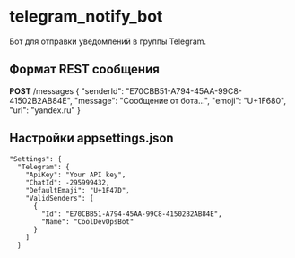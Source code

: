 # telegram_notify_bot
Бот для отправки уведомлений в группы Telegram.

## Формат REST сообщения
**POST** /messages
    {
      "senderId": "E70CBB51-A794-45AA-99C8-41502B2AB84E",
      "message": "Сообщение от бота...",
      "emoji": "U+1F680",
      "url": "yandex.ru"
    }

## Настройки appsettings.json
    "Settings": {
      "Telegram": {
        "ApiKey": "Your API key",
        "ChatId": -295999432,
        "DefaultEmaji": "U+1F47D",
        "ValidSenders": [
          {
            "Id": "E70CBB51-A794-45AA-99C8-41502B2AB84E",
            "Name": "CoolDevOpsBot"
          }
        ]
      }